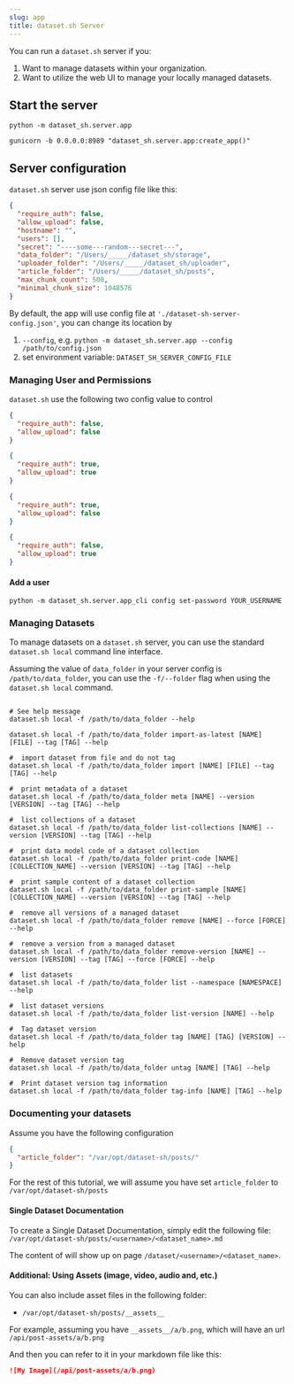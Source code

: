 ```yaml
---
slug: app
title: dataset.sh Server
---
```


You can run a `dataset.sh` server if you:

1. Want to manage datasets within your organization.
2. Want to utilize the web UI to manage your locally managed datasets.

## Start the server

```shell title="deploy with flask dev server"
python -m dataset_sh.server.app 
```

```shell title="deploy using gunicorn"
gunicorn -b 0.0.0.0:8989 "dataset_sh.server.app:create_app()" 
```

## Server configuration

`dataset.sh` server use json config file like this:

```json
{
  "require_auth": false,
  "allow_upload": false,
  "hostname": "",
  "users": [],
  "secret": "----some---random---secret---",
  "data_folder": "/Users/_____/dataset_sh/storage",
  "uploader_folder": "/Users/_____/dataset_sh/uploader",
  "article_folder": "/Users/_____/dataset_sh/posts",
  "max_chunk_count": 500,
  "minimal_chunk_size": 1048576
}
```

By default, the app will use config file at `'./dataset-sh-server-config.json'`, you can change its location by

1. `--config`, e.g. `python -m dataset_sh.server.app --config /path/to/config.json`
2. set environment variable: `DATASET_SH_SERVER_CONFIG_FILE`

### Managing User and Permissions

`dataset.sh` use the following two config value to control

```json title="everyone can view and download, but no one is allowed to upload via remote api"
{
  "require_auth": false,
  "allow_upload": false
}
```

```json title="only authorized users can view, download, and upload via remote api"
{
  "require_auth": true,
  "allow_upload": true
}
```

```json title="only authorized users can view and download, but no one is allowed to upload via remote api"
{
  "require_auth": true,
  "allow_upload": false
}
```

```json title="everyone can view, download and upload"
{
  "require_auth": false,
  "allow_upload": true
}
```

#### Add a user

```shell
python -m dataset_sh.server.app_cli config set-password YOUR_USERNAME
```

### Managing Datasets
To manage datasets on a `dataset.sh` server, you can use the standard `dataset.sh local` command line interface.

Assuming the value of `data_folder` in your server config is `/path/to/data_folder`, you can use the `-f/--folder` flag
when using the `dataset.sh local` command.

```shell

# See help message
dataset.sh local -f /path/to/data_folder --help

dataset.sh local -f /path/to/data_folder import-as-latest [NAME] [FILE] --tag [TAG] --help

#  import dataset from file and do not tag
dataset.sh local -f /path/to/data_folder import [NAME] [FILE] --tag [TAG] --help

#  print metadata of a dataset
dataset.sh local -f /path/to/data_folder meta [NAME] --version [VERSION] --tag [TAG] --help

#  list collections of a dataset
dataset.sh local -f /path/to/data_folder list-collections [NAME] --version [VERSION] --tag [TAG] --help

#  print data model code of a dataset collection
dataset.sh local -f /path/to/data_folder print-code [NAME] [COLLECTION_NAME] --version [VERSION] --tag [TAG] --help

#  print sample content of a dataset collection
dataset.sh local -f /path/to/data_folder print-sample [NAME] [COLLECTION_NAME] --version [VERSION] --tag [TAG] --help

#  remove all versions of a managed dataset
dataset.sh local -f /path/to/data_folder remove [NAME] --force [FORCE] --help

#  remove a version from a managed dataset
dataset.sh local -f /path/to/data_folder remove-version [NAME] --version [VERSION] --tag [TAG] --force [FORCE] --help

#  list datasets
dataset.sh local -f /path/to/data_folder list --namespace [NAMESPACE] --help

#  list dataset versions
dataset.sh local -f /path/to/data_folder list-version [NAME] --help

#  Tag dataset version
dataset.sh local -f /path/to/data_folder tag [NAME] [TAG] [VERSION] --help

#  Remove dataset version tag
dataset.sh local -f /path/to/data_folder untag [NAME] [TAG] --help

#  Print dataset version tag information
dataset.sh local -f /path/to/data_folder tag-info [NAME] [TAG] --help
```

### Documenting your datasets

Assume you have the following configuration

```json
{
  "article_folder": "/var/opt/dataset-sh/posts/"
}
```

For the rest of this tutorial, we will assume you have set `article_folder` to
`/var/opt/dataset-sh/posts`

#### Single Dataset Documentation

To create a Single Dataset Documentation, simply edit the following file:
`/var/opt/dataset-sh/posts/<username>/<dataset_name>.md`

The content of will show up on page `/dataset/<username>/<dataset_name>`.

#### Additional: Using Assets (image, video, audio and, etc.)

You can also include asset files in the following folder:

* `/var/opt/dataset-sh/posts/__assets__`

For example, assuming you have `__assets__/a/b.png`, which will have an url `/api/post-assets/a/b.png`

And then you can refer to it in your markdown file like this:

```markdown
![My Image](/api/post-assets/a/b.png)
```

